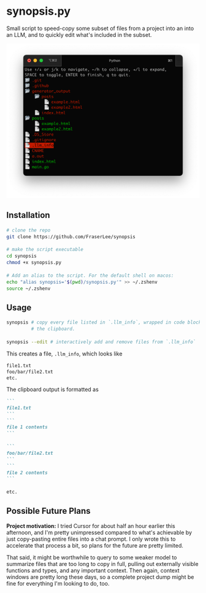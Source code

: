 # synopsis.py

Small script to speed-copy some subset of files from a project into an into an
LLM, and to quickly edit what's included in the subset.

![1](https://raw.githubusercontent.com/FraserLee/readme_resources/main/screenshot%204.png)

## Installation
```sh
# clone the repo
git clone https://github.com/FraserLee/synopsis

# make the script executable
cd synopsis
chmod +x synopsis.py

# Add an alias to the script. For the default shell on macos:
echo "alias synopsis='$(pwd)/synopsis.py'" >> ~/.zshenv
source ~/.zshenv
```

## Usage

```sh
synopsis # copy every file listed in `.llm_info`, wrapped in code blocks, to
         # the clipboard.

synopsis --edit # interactively add and remove files from `.llm_info`
```
This creates a file, `.llm_info`, which looks like
```
file1.txt
foo/bar/file2.txt
etc.
```

The clipboard output is formatted as

````markdown
```
file1.txt
```
```
file 1 contents
```

```
foo/bar/file2.txt
```
```
file 2 contents
```

etc.
````

## Possible Future Plans

**Project motivation:** I tried Cursor for about half an hour earlier this
afternoon, and I'm pretty unimpressed compared to what's achievable by just
copy-pasting entire files into a chat prompt. I only wrote this to accelerate
that process a bit, so plans for the future are pretty limited.

That said, it might be worthwhile to query to some weaker model to summarize
files that are too long to copy in full, pulling out externally visible
functions and types, and any important context. Then again, context windows are
pretty long these days, so a complete project dump might be fine for everything
I'm looking to do, too.
